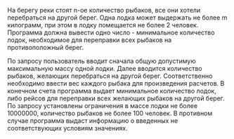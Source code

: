 
На берегу реки стоят n-ое количество рыбаков, все они хотели перебраться на другой берег. 
Одна лодка может выдержать не более m килограмм, при этом в лодку помещается не более 2 человек. 
Программа должна вывести одно число - минимальное количество лодок, необходимое для переправки всех рыбаков на противоположный берег.

По запросу пользователь вводит сначала общую допустимую максимальную массу одной лодки.
Далее вводится количество рыбаков, желающих перебраться на другой берег.
Соответственно необходимо ввести вес каждого рыбака для произведения расчетов.
В конечном счета программа выдает минимальное количество лодок, либо рейсов для переправки всех желающих рыбаков на другой берег.
По запросу установлены ограничения в массе лодки не более 10000000, количество рыбаков не более 100 человек. В противном случае программа 
выдаст информацию о введенных не соответствующих условиям значениях.